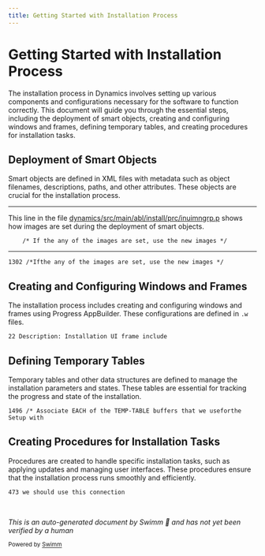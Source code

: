 ```yaml
---
title: Getting Started with Installation Process
---
```

# Getting Started with Installation Process

The installation process in Dynamics involves setting up various components and configurations necessary for the software to function correctly. This document will guide you through the essential steps, including the deployment of smart objects, creating and configuring windows and frames, defining temporary tables, and creating procedures for installation tasks.

## Deployment of Smart Objects

Smart objects are defined in XML files with metadata such as object filenames, descriptions, paths, and other attributes. These objects are crucial for the installation process.

<SwmSnippet path="/dynamics/src/main/abl/install/prc/inuimngrp.p" line="1302">

---

This line in the file <SwmPath>[dynamics/src/main/abl/install/prc/inuimngrp.p](dynamics/src/main/abl/install/prc/inuimngrp.p)</SwmPath> shows how images are set during the deployment of smart objects.

```openedge abl
    /* If the any of the images are set, use the new images */
```

---

</SwmSnippet>

`1302 `<SwmToken path="dynamics/src/main/abl/install/prc/inuimngrp.p" pos="1302:1:1" line-data="    /* If the any of the images are set, use the new images */">`/*`</SwmToken>` If `<SwmToken path="dynamics/src/main/abl/install/prc/inuimngrp.p" pos="1302:5:5" line-data="    /* If the any of the images are set, use the new images */">`the`</SwmToken>` `<SwmToken path="dynamics/src/main/abl/install/prc/inuimngrp.p" pos="1302:7:7" line-data="    /* If the any of the images are set, use the new images */">`any`</SwmToken>` `<SwmToken path="dynamics/src/main/abl/install/prc/inuimngrp.p" pos="1302:9:9" line-data="    /* If the any of the images are set, use the new images */">`of`</SwmToken>` `<SwmToken path="dynamics/src/main/abl/install/prc/inuimngrp.p" pos="1302:5:5" line-data="    /* If the any of the images are set, use the new images */">`the`</SwmToken>` `<SwmToken path="dynamics/src/main/abl/install/prc/inuimngrp.p" pos="1302:13:13" line-data="    /* If the any of the images are set, use the new images */">`images`</SwmToken>` `<SwmToken path="dynamics/src/main/abl/install/prc/inuimngrp.p" pos="1302:15:15" line-data="    /* If the any of the images are set, use the new images */">`are`</SwmToken>` `<SwmToken path="dynamics/src/main/abl/install/prc/inuimngrp.p" pos="1302:17:17" line-data="    /* If the any of the images are set, use the new images */">`set`</SwmToken>`, `<SwmToken path="dynamics/src/main/abl/install/prc/inuimngrp.p" pos="1302:20:20" line-data="    /* If the any of the images are set, use the new images */">`use`</SwmToken>` `<SwmToken path="dynamics/src/main/abl/install/prc/inuimngrp.p" pos="1302:5:5" line-data="    /* If the any of the images are set, use the new images */">`the`</SwmToken>` `<SwmToken path="dynamics/src/main/abl/install/prc/inuimngrp.p" pos="1302:24:24" line-data="    /* If the any of the images are set, use the new images */">`new`</SwmToken>` `<SwmToken path="dynamics/src/main/abl/install/prc/inuimngrp.p" pos="1302:13:13" line-data="    /* If the any of the images are set, use the new images */">`images`</SwmToken>` `<SwmToken path="dynamics/src/main/abl/install/prc/inuimngrp.p" pos="1302:28:28" line-data="    /* If the any of the images are set, use the new images */">`*/`</SwmToken>

## Creating and Configuring Windows and Frames

The installation process includes creating and configuring windows and frames using Progress AppBuilder. These configurations are defined in <SwmToken path="dynamics/src/main/abl/install/prc/inuimngrp.p" pos="11:10:11" line-data="/* Actions: af/cod/aftemwizcw.w ? ? ? ? */">`.w`</SwmToken> files.

`22 `<SwmToken path="dynamics/src/main/abl/install/prc/inuimngrp.p" pos="40:1:1" line-data="  Description:  DCU User Interface Manager">`Description`</SwmToken>`: Installation `<SwmToken path="dynamics/src/main/abl/install/prc/inuimngrp.p" pos="447:31:31" line-data="      /* Set the database physical name session paramater so that this is shown in the UI as well */">`UI`</SwmToken>` `<SwmToken path="dynamics/src/main/abl/install/prc/inuimngrp.p" pos="631:22:22" line-data="  Purpose:     Creates all the buttons and associates them with the frame.">`frame`</SwmToken>` include`

## Defining Temporary Tables

Temporary tables and other data structures are defined to manage the installation parameters and states. These tables are essential for tracking the progress and state of the installation.

`1496 `<SwmToken path="dynamics/src/main/abl/install/prc/inuimngrp.p" pos="1302:1:1" line-data="    /* If the any of the images are set, use the new images */">`/*`</SwmToken>` `<SwmToken path="dynamics/src/main/abl/install/prc/inuimngrp.p" pos="1496:3:3" line-data="  /* Associate each of the temp-table buffers that we use for the setup with">`Associate`</SwmToken>` `<SwmToken path="dynamics/src/main/abl/install/prc/inuimngrp.p" pos="663:3:3" line-data="  FOR EACH bttControl">`EACH`</SwmToken>` `<SwmToken path="dynamics/src/main/abl/install/prc/inuimngrp.p" pos="1302:9:9" line-data="    /* If the any of the images are set, use the new images */">`of`</SwmToken>` `<SwmToken path="dynamics/src/main/abl/install/prc/inuimngrp.p" pos="1302:5:5" line-data="    /* If the any of the images are set, use the new images */">`the`</SwmToken>` `<SwmToken path="dynamics/src/main/abl/install/prc/inuimngrp.p" pos="87:2:4" line-data="DEFINE TEMP-TABLE ttSetup NO-UNDO RCODE-INFORMATION">`TEMP-TABLE`</SwmToken>` `<SwmToken path="dynamics/src/main/abl/install/prc/inuimngrp.p" pos="1496:15:15" line-data="  /* Associate each of the temp-table buffers that we use for the setup with">`buffers`</SwmToken>` `<SwmToken path="dynamics/src/main/abl/install/prc/inuimngrp.p" pos="21:21:21" line-data="/* This has to go above the definitions sections, as that is what it modifies.">`that`</SwmToken>` `<SwmToken path="dynamics/src/main/abl/install/prc/inuimngrp.p" pos="450:13:13" line-data="      /* Clear the connection parameters as we do not need these if the database is connected already . ">`we`</SwmToken>` `<SwmToken path="dynamics/src/main/abl/install/prc/inuimngrp.p" pos="1302:20:20" line-data="    /* If the any of the images are set, use the new images */">`use`</SwmToken>` for `<SwmToken path="dynamics/src/main/abl/install/prc/inuimngrp.p" pos="1302:5:5" line-data="    /* If the any of the images are set, use the new images */">`the`</SwmToken>` `<SwmToken path="dynamics/src/main/abl/install/prc/inuimngrp.p" pos="1159:4:4" line-data="    messageBox(&quot;Setup record not found&quot;:U,">`Setup`</SwmToken>` with`

## Creating Procedures for Installation Tasks

Procedures are created to handle specific installation tasks, such as applying updates and managing user interfaces. These procedures ensure that the installation process runs smoothly and efficiently.

`473 `<SwmToken path="dynamics/src/main/abl/install/prc/inuimngrp.p" pos="450:13:13" line-data="      /* Clear the connection parameters as we do not need these if the database is connected already . ">`we`</SwmToken>` `<SwmToken path="dynamics/src/main/abl/install/prc/inuimngrp.p" pos="473:3:3" line-data="          we should use this connection */">`should`</SwmToken>` `<SwmToken path="dynamics/src/main/abl/install/prc/inuimngrp.p" pos="1302:20:20" line-data="    /* If the any of the images are set, use the new images */">`use`</SwmToken>` `<SwmToken path="dynamics/src/main/abl/install/prc/inuimngrp.p" pos="7:15:15" line-data="/* All rights reserved.  No part of this program or document */">`this`</SwmToken>` `<SwmToken path="dynamics/src/main/abl/install/prc/inuimngrp.p" pos="415:11:11" line-data="               1) connect_params_&lt;dbname&gt; - connection parameters for the ">`connection`</SwmToken>

&nbsp;

*This is an auto-generated document by Swimm 🌊 and has not yet been verified by a human*

<SwmMeta version="3.0.0" repo-id="Z2l0aHViJTNBJTNBT3BlbkVkZ2VfUmV0aXJlZF9Qcm9kdWN0cyUzQSUzQVBBUFA5Mg==" repo-name="OpenEdge_Retired_Products"><sup>Powered by [Swimm](/)</sup></SwmMeta>

